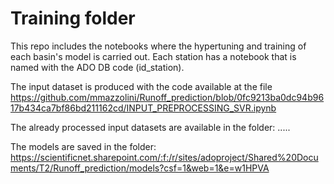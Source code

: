 # Training folder

This repo includes the notebooks where the hypertuning and training of each basin's model is carried out. Each station has a notebook that is named with the ADO DB code (id_station).

The input dataset is produced with the code available at the file https://github.com/mmazzolini/Runoff_prediction/blob/0fc9213ba0dc94b9617b434ca7bf86bd211162cd/INPUT_PREPROCESSING_SVR.ipynb

The already processed input datasets are available in the folder: .....

The models are saved in the folder: https://scientificnet.sharepoint.com/:f:/r/sites/adoproject/Shared%20Documents/T2/Runoff_prediction/models?csf=1&web=1&e=w1HPVA
